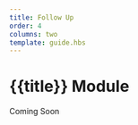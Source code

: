 ```yaml
---
title: Follow Up
order: 4
columns: two
template: guide.hbs
---
```


# {{title}} Module
  
Coming Soon  
